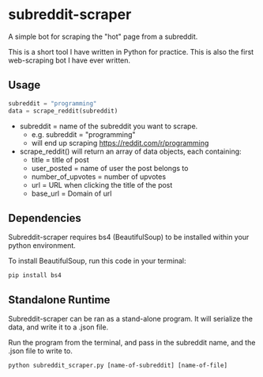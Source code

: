 # subreddit-scraper
A simple bot for scraping the "hot" page from a subreddit.

This is a short tool I have written in Python for practice. This is also the first web-scraping bot I have ever written.

## Usage
```python
subreddit = "programming"
data = scrape_reddit(subreddit)
```

- subreddit = name of the subreddit you want to scrape.
  - e.g. subreddit = "programming"
  - will end up scraping https://reddit.com/r/programming
- scrape_reddit() will return an array of data objects, each containing:
  - title = title of post
  - user_posted = name of user the post belongs to
  - number_of_upvotes = number of upvotes
  - url = URL when clicking the title of the post
  - base_url = Domain of url

## Dependencies
Subreddit-scraper requires bs4 (BeautifulSoup) to be installed within your python environment.

To install BeautifulSoup, run this code in your terminal:
```
pip install bs4
```

## Standalone Runtime
Subreddit-scraper can be ran as a stand-alone program. It will serialize the data, and write it to a .json file.

Run the program from the terminal, and pass in the subreddit name, and the .json file to write to.
```
python subreddit_scraper.py [name-of-subreddit] [name-of-file]
```
